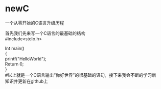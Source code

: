 # newC
一个从零开始的C语言升级历程

首先我们先来写一个C语言的最基础的结构  
#include<stdio.h>  
  
Int main()   
{  
	printf("HelloWorld");  
	Return 0;  
}  
#以上就是一个C语言输出“你好世界”的很基础的语句，接下来我会不断的学习新知识并更新在github上  
